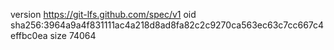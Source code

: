 version https://git-lfs.github.com/spec/v1
oid sha256:3964a9a4f831111ac4a218d8ad8fa82c2c9270ca563ec63c7cc667c4effbc0ea
size 74064
